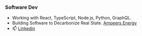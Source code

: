 ### Software Dev

- Working with React, TypeScript, Node.js, Python, GraphQL.
- Building Software to Decarbonize Real State. [Ampeers Energy](https://www.ampeersenergy.de/en-us)
- 📫 [Linkedin](https://www.linkedin.com/in/pedro-fuenmayor-a96a9715)

<!--
**Pedropfuenmayor/Pedropfuenmayor** is a ✨ _special_ ✨ repository because its `README.md` (this file) appears on your GitHub profile.

-->

